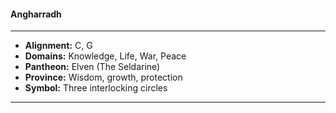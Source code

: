 #### Angharradh
___

- **Alignment:** C, G
- **Domains:** Knowledge, Life, War, Peace
- **Pantheon:** Elven (The Seldarine)
- **Province:** Wisdom, growth, protection
- **Symbol:** Three interlocking circles
___
